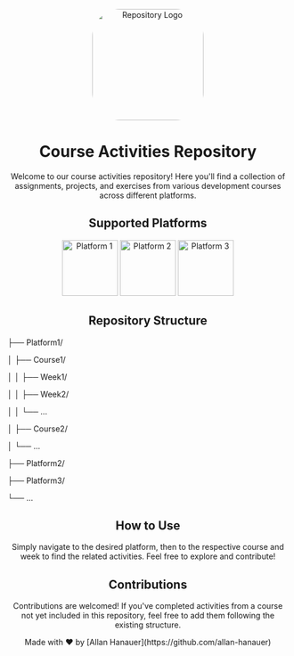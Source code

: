 <!-- Header -->
<p align="center">
  <img src="https://avatars.githubusercontent.com/allan-hanauer" style="border-radius:50px;" width="200" alt="Repository Logo">
</p>

<h1 align="center">Course Activities Repository</h1>

<!-- Introduction -->
<p align="center">
  Welcome to our course activities repository! Here you'll find a collection of assignments, projects, and exercises from various development courses across different platforms.
</p>

<!-- Platforms -->
<h2 align="center">Supported Platforms</h2>
<p align="center">
  <img src="https://platform1logo.com" width="100" alt="Platform 1">
  <img src="https://platform2logo.com" width="100" alt="Platform 2">
  <img src="https://platform3logo.com" width="100" alt="Platform 3">
</p>

<!-- Structure -->
<h2 align="center">Repository Structure</h2>
<div style="margin-bottom:3px;">
<p style="margin-bottom:3px;">├── Platform1/</p>
<p style="margin-bottom:3px;">│   ├── Course1/</p>
<p style="margin-bottom:3px;">│   │   ├── Week1/</p>
<p style="margin-bottom:3px;">│   │   ├── Week2/</p>
<p style="margin-bottom:3px;">│   │   └── ...</p>
<p style="margin-bottom:3px;">│   ├── Course2/</p>
<p style="margin-bottom:3px;">│   └── ...</p>
<p style="margin-bottom:3px;">├── Platform2/</p>
<p style="margin-bottom:3px;">├── Platform3/</p>
<p style="margin-bottom:3px;">└── ...</p>
</div>

<!-- Usage -->
<h2 align="center">How to Use</h2>
<p align="center">
  Simply navigate to the desired platform, then to the respective course and week to find the related activities. Feel free to explore and contribute!
</p>

<!-- Contributions -->
<h2 align="center">Contributions</h2>
<p align="center">
  Contributions are welcomed! If you've completed activities from a course not yet included in this repository, feel free to add them following the existing structure.
</p>

<!-- Footer -->
<p align="center">
  Made with ❤️ by [Allan Hanauer](https://github.com/allan-hanauer)
</p>
